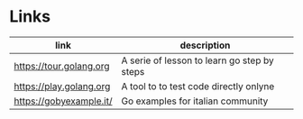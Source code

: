 # Links

| link | description |
| -- | -- |
| https://tour.golang.org | A serie of lesson to learn go step by steps |
| https://play.golang.org | A tool to to test code directly onlyne |
| https://gobyexample.it/ | Go examples for italian community |


